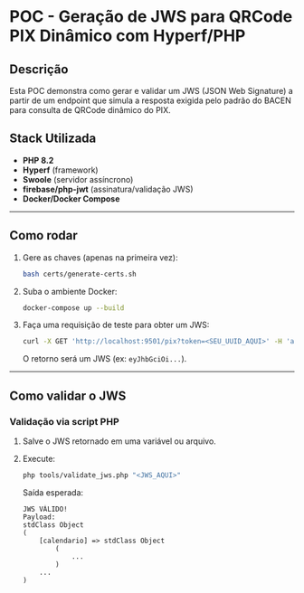 # POC - Geração de JWS para QRCode PIX Dinâmico com Hyperf/PHP

## Descrição

Esta POC demonstra como gerar e validar um JWS (JSON Web Signature) a partir de um endpoint que simula a resposta exigida pelo padrão do BACEN para consulta de QRCode dinâmico do PIX.

## Stack Utilizada

- **PHP 8.2**
- **Hyperf** (framework)
- **Swoole** (servidor assíncrono)
- **firebase/php-jwt** (assinatura/validação JWS)
- **Docker/Docker Compose**

---

## Como rodar

1. Gere as chaves (apenas na primeira vez):

    ```bash
    bash certs/generate-certs.sh
    ```

2. Suba o ambiente Docker:

    ```bash
    docker-compose up --build
    ```

3. Faça uma requisição de teste para obter um JWS:

    ```bash
    curl -X GET 'http://localhost:9501/pix?token=<SEU_UUID_AQUI>' -H 'accept: application/jose'
    ```

    O retorno será um JWS (ex: `eyJhbGciOi...`).

---

## Como validar o JWS

### Validação via script PHP

1. Salve o JWS retornado em uma variável ou arquivo.
2. Execute:

    ```bash
    php tools/validate_jws.php "<JWS_AQUI>"
    ```

    Saída esperada:
    ```
    JWS VÁLIDO!
    Payload:
    stdClass Object
    (
        [calendario] => stdClass Object
            (
                ...
            )
        ...
    )
    ```


